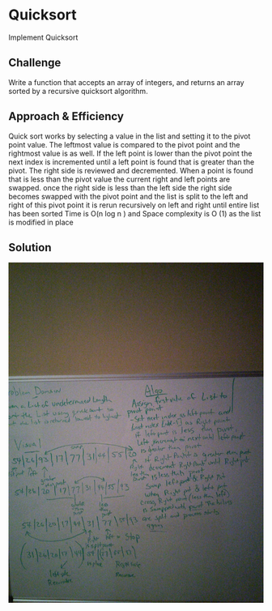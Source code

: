 # Quicksort

Implement Quicksort

## Challenge

Write a function that accepts an array of integers, and returns an array sorted by a recursive quicksort algorithm.

## Approach & Efficiency
Quick sort works by selecting a value in the list and setting it to the pivot point value. The leftmost value is compared to the pivot point and the rightmost value is as well. If the left point is lower than the pivot point the next index is incremented until a left point is found that is greater than the pivot. The right side is reviewed and decremented. When a point is found that is less than the pivot value the current right and left points are swapped. once the right side is less than the left side the right side becomes swapped with the pivot point and the list is split to the left and right of this pivot point
it is rerun recursively on left and right until entire list has been sorted
Time is O(n log n ) and Space complexity is O (1) as the list is modified in place

## Solution

![](../../assets/quickSort.jpg)
